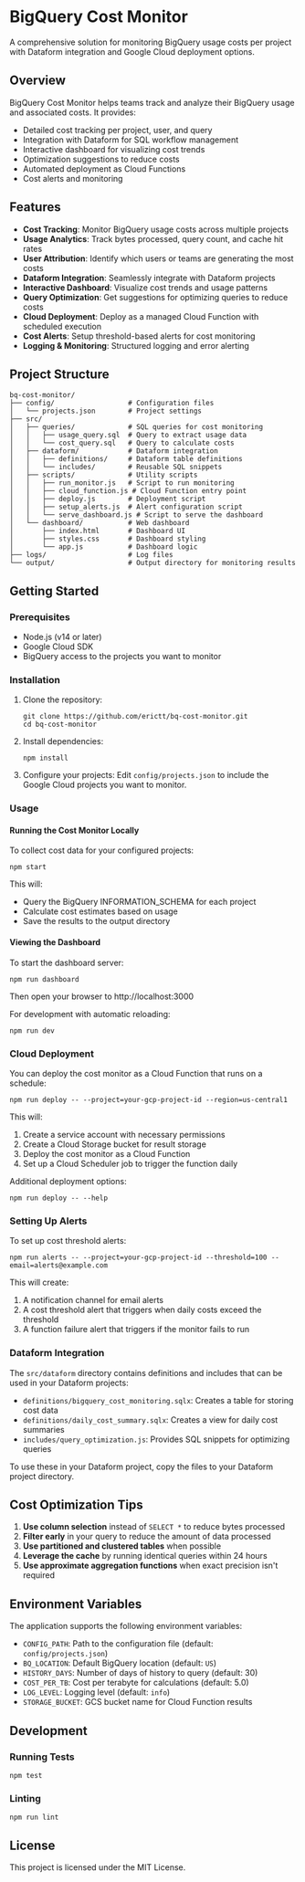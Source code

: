 # BigQuery Cost Monitor

A comprehensive solution for monitoring BigQuery usage costs per project with Dataform integration and Google Cloud deployment options.

## Overview

BigQuery Cost Monitor helps teams track and analyze their BigQuery usage and associated costs. It provides:

- Detailed cost tracking per project, user, and query
- Integration with Dataform for SQL workflow management
- Interactive dashboard for visualizing cost trends
- Optimization suggestions to reduce costs
- Automated deployment as Cloud Functions
- Cost alerts and monitoring

## Features

- **Cost Tracking**: Monitor BigQuery usage costs across multiple projects
- **Usage Analytics**: Track bytes processed, query count, and cache hit rates
- **User Attribution**: Identify which users or teams are generating the most costs
- **Dataform Integration**: Seamlessly integrate with Dataform projects
- **Interactive Dashboard**: Visualize cost trends and usage patterns
- **Query Optimization**: Get suggestions for optimizing queries to reduce costs
- **Cloud Deployment**: Deploy as a managed Cloud Function with scheduled execution
- **Cost Alerts**: Setup threshold-based alerts for cost monitoring
- **Logging & Monitoring**: Structured logging and error alerting

## Project Structure

```
bq-cost-monitor/
├── config/                  # Configuration files
│   └── projects.json        # Project settings
├── src/
│   ├── queries/             # SQL queries for cost monitoring
│   │   ├── usage_query.sql  # Query to extract usage data
│   │   └── cost_query.sql   # Query to calculate costs
│   ├── dataform/            # Dataform integration
│   │   ├── definitions/     # Dataform table definitions
│   │   └── includes/        # Reusable SQL snippets
│   ├── scripts/             # Utility scripts
│   │   ├── run_monitor.js   # Script to run monitoring
│   │   ├── cloud_function.js # Cloud Function entry point
│   │   ├── deploy.js        # Deployment script
│   │   ├── setup_alerts.js  # Alert configuration script
│   │   └── serve_dashboard.js # Script to serve the dashboard
│   └── dashboard/           # Web dashboard
│       ├── index.html       # Dashboard UI
│       ├── styles.css       # Dashboard styling
│       └── app.js           # Dashboard logic
├── logs/                    # Log files
└── output/                  # Output directory for monitoring results
```

## Getting Started

### Prerequisites

- Node.js (v14 or later)
- Google Cloud SDK
- BigQuery access to the projects you want to monitor

### Installation

1. Clone the repository:
   ```
   git clone https://github.com/erictt/bq-cost-monitor.git
   cd bq-cost-monitor
   ```

2. Install dependencies:
   ```
   npm install
   ```

3. Configure your projects:
   Edit `config/projects.json` to include the Google Cloud projects you want to monitor.

### Usage

#### Running the Cost Monitor Locally

To collect cost data for your configured projects:

```
npm start
```

This will:
- Query the BigQuery INFORMATION_SCHEMA for each project
- Calculate cost estimates based on usage
- Save the results to the output directory

#### Viewing the Dashboard

To start the dashboard server:

```
npm run dashboard
```

Then open your browser to http://localhost:3000

For development with automatic reloading:

```
npm run dev
```

### Cloud Deployment

You can deploy the cost monitor as a Cloud Function that runs on a schedule:

```
npm run deploy -- --project=your-gcp-project-id --region=us-central1
```

This will:
1. Create a service account with necessary permissions
2. Create a Cloud Storage bucket for result storage
3. Deploy the cost monitor as a Cloud Function
4. Set up a Cloud Scheduler job to trigger the function daily

Additional deployment options:
```
npm run deploy -- --help
```

### Setting Up Alerts

To set up cost threshold alerts:

```
npm run alerts -- --project=your-gcp-project-id --threshold=100 --email=alerts@example.com
```

This will create:
1. A notification channel for email alerts
2. A cost threshold alert that triggers when daily costs exceed the threshold
3. A function failure alert that triggers if the monitor fails to run

### Dataform Integration

The `src/dataform` directory contains definitions and includes that can be used in your Dataform projects:

- `definitions/bigquery_cost_monitoring.sqlx`: Creates a table for storing cost data
- `definitions/daily_cost_summary.sqlx`: Creates a view for daily cost summaries
- `includes/query_optimization.js`: Provides SQL snippets for optimizing queries

To use these in your Dataform project, copy the files to your Dataform project directory.

## Cost Optimization Tips

1. **Use column selection** instead of `SELECT *` to reduce bytes processed
2. **Filter early** in your query to reduce the amount of data processed
3. **Use partitioned and clustered tables** when possible
4. **Leverage the cache** by running identical queries within 24 hours
5. **Use approximate aggregation functions** when exact precision isn't required

## Environment Variables

The application supports the following environment variables:

- `CONFIG_PATH`: Path to the configuration file (default: `config/projects.json`)
- `BQ_LOCATION`: Default BigQuery location (default: `US`)
- `HISTORY_DAYS`: Number of days of history to query (default: 30)
- `COST_PER_TB`: Cost per terabyte for calculations (default: 5.0)
- `LOG_LEVEL`: Logging level (default: `info`)
- `STORAGE_BUCKET`: GCS bucket name for Cloud Function results

## Development

### Running Tests

```
npm test
```

### Linting

```
npm run lint
```

## License

This project is licensed under the MIT License.
